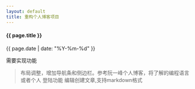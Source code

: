 ```yaml
---
layout: default
title: 重构个人博客项目
---
```


#### {{ page.title }}
{{ page.date | date: "%Y-%m-%d" }}

需要实现功能
> 布局调整，增加导航条和侧边栏。参考阮一峰个人博客，将了解的编程语言或者个人
> 登陆功能
> 编辑创建文章,支持markdown格式